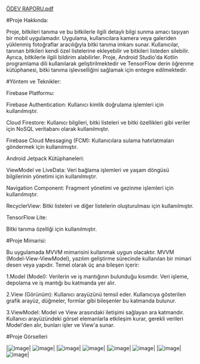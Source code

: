[ÖDEV RAPORU.pdf](https://github.com/Karatasdilara/PlantApp/files/14145115/DILARAKARATASSONRAPOR.pdf)

#Proje Hakkında:

Proje, bitkileri tanıma ve bu bitkilerle ilgili detaylı bilgi sunma amacı taşıyan bir mobil uygulamadır. Uygulama, kullanıcılara kamera veya galeriden yüklenmiş fotoğraflar aracılığıyla bitki tanıma imkanı sunar. Kullanıcılar, tanınan bitkileri kendi özel listelerine ekleyebilir ve bitkileri listeden silebilir. Ayrıca, bitkilerle ilgili bildirim alabilirler. Proje, Android Studio'da Kotlin programlama dili kullanılarak geliştirilmektedir ve TensorFlow derin öğrenme kütüphanesi, bitki tanıma işlevselliğini sağlamak için entegre edilmektedir.

#Yöntem ve Teknikler:

Firebase Platformu:

Firebase Authentication: Kullanıcı kimlik doğrulama işlemleri için kullanılmıştır.

Cloud Firestore: Kullanıcı bilgileri, bitki listeleri ve bitki özellikleri gibi veriler için NoSQL veritabanı olarak kullanılmıştır.

Firebase Cloud Messaging (FCM): Kullanıcılara sulama hatırlatmaları göndermek için kullanılmıştır.

Android Jetpack Kütüphaneleri:

ViewModel ve LiveData: Veri bağlama işlemleri ve yaşam döngüsü bilgilerinin yönetimi için kullanılmıştır.

Navigation Component: Fragment yönetimi ve gezinme işlemleri için kullanılmıştır.

RecyclerView: Bitki listeleri ve diğer listelerin oluşturulması için kullanılmıştır.

TensorFlow Lite:

Bitki tanıma özelliği için kullanılmıştır.

#Proje Mimarisi:

Bu uygulamada MVVM mimarisini kullanmak uygun olacaktır.
MVVM (Model-View-ViewModel), yazılım geliştirme sürecinde kullanılan bir mimari desen veya yapıdır. Temel olarak üç ana bileşen içerir:

1.Model (Model): Verilerin ve iş mantığının bulunduğu kısımdır. Veri işleme, depolama ve iş mantığı bu katmanda yer alır.

2.View (Görünüm): Kullanıcı arayüzünü temsil eder. Kullanıcıya gösterilen grafik arayüz, düğmeler, formlar gibi bileşenler bu katmanda bulunur.

3.ViewModel: Model ve View arasındaki iletişimi sağlayan ara katmandır. Kullanıcı arayüzündeki görsel elemanlarla etkileşim kurar, gerekli verileri Model'den alır, bunları işler ve View'a sunar.

#Proje Görselleri

|![image](https://github.com/Karatasdilara/PlantApp/assets/116079552/65992e6f-6df3-44f8-9445-d424e74d9952)| ![image](https://github.com/Karatasdilara/PlantApp/assets/116079552/a0caae3c-3a43-431a-b761-cfd3ba95d670)|
|![image](https://github.com/Karatasdilara/PlantApp/assets/116079552/072f8d72-4a53-4e1d-b353-d7bd980a38f3)| ![image](https://github.com/Karatasdilara/PlantApp/assets/116079552/250f11e9-c019-462c-8798-952251d509cc)|
|![image](https://github.com/Karatasdilara/PlantApp/assets/116079552/5e0d1b88-6ca7-4604-b170-8cc708358d9b)| ![image](https://github.com/Karatasdilara/PlantApp/assets/116079552/922008e5-4e57-4ad9-949c-e7c641aa773b)|
|![image](https://github.com/Karatasdilara/PlantApp/assets/116079552/17ca192b-b8c0-404c-bd98-25376e692ff4)| ![image](https://github.com/Karatasdilara/PlantApp/assets/116079552/070ec0ad-ec7b-4b5d-8476-84caf400d2c7)|







